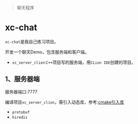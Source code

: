 > 聊天程序

# xc-chat

`xc-chat`是我自己练习项目。

开发一个聊天Demo，包含服务端和客户端。

- `xc_server_clion`:`C++`项目写的服务端，用`CLion IDE`创建的项目。

## 1、服务器端

服务器端口:7777

编译项目`xc_server_clion`，需引入动态库，参考:[cmake引入库](http://tangsanzang.tk/2018/12/27/clioncmakelinklib/)

- `protobuf`
- `hiredis`

